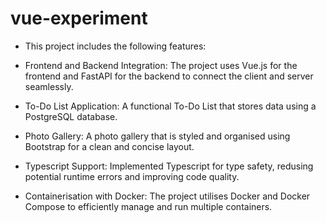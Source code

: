 # vue-experiment

- This project includes the following features:

- Frontend and Backend Integration: The project uses Vue.js for the frontend and FastAPI for the backend to connect the client and server seamlessly.

- To-Do List Application: A functional To-Do List that stores data using a PostgreSQL database.

- Photo Gallery: A photo gallery that is styled and organised using Bootstrap for a clean and concise layout.

- Typescript Support: Implemented Typescript for type safety, redusing potential runtime errors and improving code quality.

- Containerisation with Docker: The project utilises Docker and Docker Compose to efficiently manage and run multiple containers.
